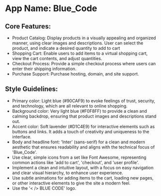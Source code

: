 # **App Name**: Blue_Code

## Core Features:

- Product Catalog: Display products in a visually appealing and organized manner, using clear images and descriptions. User can select the product, and indicate a desired quantity to add to cart
- Shopping Cart: Enable users to add items to a virtual shopping cart, view the cart contents, and adjust quantities.
- Checkout Process: Provide a simple checkout process where users can enter their shipping information.
- Purchase Support: Purchase hosting, domain, and site support.

## Style Guidelines:

- Primary color: Light blue (#90CAF9) to evoke feelings of trust, security, and technology, which are all relevant to online shopping.
- Background color: Very light blue (#F0F8FF) to provide a clean and calming backdrop, ensuring that product images and descriptions stand out.
- Accent color: Soft lavender (#D1C4E9) for interactive elements such as buttons and links. It adds a touch of creativity and uniqueness to the interface.
- Body and headline font: 'Inter' (sans-serif) for a clean and modern aesthetic that ensures readability and aligns with the technical focus of 'Blue_Code'.
- Use clear, simple icons from a set like Font Awesome, representing common actions like 'add to cart', 'checkout', and 'user profile'.
- Implement a clean and intuitive layout, with a focus on easy navigation and clear visual hierarchy, to enhance user experience.
- Use subtle animations for adding items to the cart, loading new pages, or other interactive elements to give the site a modern feel.
- Use the '< /> BLUE CODE' logo.